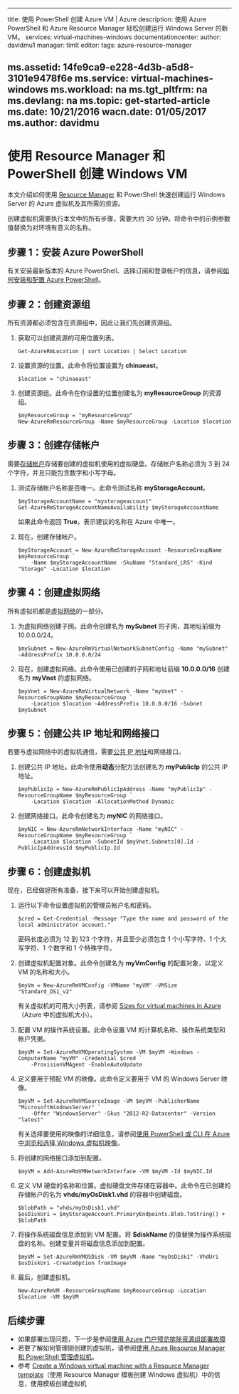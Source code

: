 <!-- need to be verified -->

---
title: 使用 PowerShell 创建 Azure VM | Azure
description: 使用 Azure PowerShell 和 Azure Resource Manager 轻松创建运行 Windows Server 的新 VM。
services: virtual-machines-windows
documentationcenter: 
author: davidmu1
manager: timlt
editor: 
tags: azure-resource-manager

ms.assetid: 14fe9ca9-e228-4d3b-a5d8-3101e9478f6e
ms.service: virtual-machines-windows
ms.workload: na
ms.tgt_pltfrm: na
ms.devlang: na
ms.topic: get-started-article
ms.date: 10/21/2016
wacn.date: 01/05/2017
ms.author: davidmu
---

# 使用 Resource Manager 和 PowerShell 创建 Windows VM
本文介绍如何使用 [Resource Manager](../azure-resource-manager/resource-group-overview.md) 和 PowerShell 快速创建运行 Windows Server 的 Azure 虚拟机及其所需的资源。

创建虚拟机需要执行本文中的所有步骤，需要大约 30 分钟。将命令中的示例参数值替换为对环境有意义的名称。

## 步骤 1：安装 Azure PowerShell
有关安装最新版本的 Azure PowerShell、选择订阅和登录帐户的信息，请参阅[如何安装和配置 Azure PowerShell](https://docs.microsoft.com/powershell/azureps-cmdlets-docs)。

## 步骤 2：创建资源组
所有资源都必须包含在资源组中，因此让我们先创建资源组。

1. 获取可以创建资源的可用位置列表。

    ```
    Get-AzureRmLocation | sort Location | Select Location
    ```

2. 设置资源的位置。此命令将位置设置为 **chinaeast**。

    ```
    $location = "chinaeast"
    ```

3. 创建资源组。此命令在你设置的位置创建名为 **myResourceGroup** 的资源组。

    ```
    $myResourceGroup = "myResourceGroup"
    New-AzureRmResourceGroup -Name $myResourceGroup -Location $location
    ```

## 步骤 3：创建存储帐户
需要[存储帐户](../storage/storage-introduction.md)存储要创建的虚拟机使用的虚拟硬盘。存储帐户名称必须为 3 到 24 个字符，并且只能包含数字和小写字母。

1. 测试存储帐户名称是否唯一。此命令测试名称 **myStorageAccount**。

    ```
    $myStorageAccountName = "mystorageaccount"
    Get-AzureRmStorageAccountNameAvailability $myStorageAccountName
    ```

    如果此命令返回 **True**，表示建议的名称在 Azure 中唯一。
2. 现在，创建存储帐户。

    ```
    $myStorageAccount = New-AzureRmStorageAccount -ResourceGroupName $myResourceGroup `
        -Name $myStorageAccountName -SkuName "Standard_LRS" -Kind "Storage" -Location $location
    ```

## 步骤 4：创建虚拟网络
所有虚拟机都是[虚拟网络](../virtual-network/virtual-networks-overview.md)的一部分。

1. 为虚拟网络创建子网。此命令创建名为 **mySubnet** 的子网，其地址前缀为 10.0.0.0/24。

    ```
    $mySubnet = New-AzureRmVirtualNetworkSubnetConfig -Name "mySubnet" -AddressPrefix 10.0.0.0/24
    ```

2. 现在，创建虚拟网络。此命令使用已创建的子网和地址前缀 **10.0.0.0/16** 创建名为 **myVnet** 的虚拟网络。

    ```
    $myVnet = New-AzureRmVirtualNetwork -Name "myVnet" -ResourceGroupName $myResourceGroup `
        -Location $location -AddressPrefix 10.0.0.0/16 -Subnet $mySubnet
    ```

## 步骤 5：创建公共 IP 地址和网络接口
若要与虚拟网络中的虚拟机通信，需要[公共 IP 地址](../virtual-network/virtual-network-ip-addresses-overview-arm.md)和网络接口。

1. 创建公共 IP 地址。此命令使用**动态**分配方法创建名为 **myPublicIp** 的公共 IP 地址。

    ```
    $myPublicIp = New-AzureRmPublicIpAddress -Name "myPublicIp" -ResourceGroupName $myResourceGroup `
        -Location $location -AllocationMethod Dynamic
    ```

2. 创建网络接口。此命令创建名为 **myNIC** 的网络接口。

    ```
    $myNIC = New-AzureRmNetworkInterface -Name "myNIC" -ResourceGroupName $myResourceGroup `
        -Location $location -SubnetId $myVnet.Subnets[0].Id -PublicIpAddressId $myPublicIp.Id
    ```

## 步骤 6：创建虚拟机
现在，已经做好所有准备，接下来可以开始创建虚拟机。

1. 运行以下命令设置虚拟机的管理员帐户名和密码。

    ```
    $cred = Get-Credential -Message "Type the name and password of the local administrator account."
    ```

    密码长度必须为 12 到 123 个字符，并且至少必须包含 1 个小写字符、1 个大写字符、1 个数字和 1 个特殊字符。
2. 创建虚拟机配置对象。此命令创建名为 **myVmConfig** 的配置对象，以定义 VM 的名称和大小。

    ```
    $myVm = New-AzureRmVMConfig -VMName "myVM" -VMSize "Standard_DS1_v2"
    ```

    有关虚拟机的可用大小列表，请参阅 [Sizes for virtual machines in Azure](./virtual-machines-windows-sizes.md)（Azure 中的虚拟机大小）。
3. 配置 VM 的操作系统设置。此命令设置 VM 的计算机名称、操作系统类型和帐户凭据。

    ```
    $myVM = Set-AzureRmVMOperatingSystem -VM $myVM -Windows -ComputerName "myVM" -Credential $cred `
        -ProvisionVMAgent -EnableAutoUpdate
    ```

4. 定义要用于预配 VM 的映像。此命令定义要用于 VM 的 Windows Server 映像。

    ```
    $myVM = Set-AzureRmVMSourceImage -VM $myVM -PublisherName "MicrosoftWindowsServer" `
        -Offer "WindowsServer" -Skus "2012-R2-Datacenter" -Version "latest"
    ```

    有关选择要使用的映像的详细信息，请参阅[使用 PowerShell 或 CLI 在 Azure 中浏览和选择 Windows 虚拟机映像](./virtual-machines-windows-cli-ps-findimage.md)。
5. 将创建的网络接口添加到配置。

    ```
    $myVM = Add-AzureRmVMNetworkInterface -VM $myVM -Id $myNIC.Id
    ```

6. 定义 VM 硬盘的名称和位置。虚拟硬盘文件存储在容器中。此命令在已创建的存储帐户的名为 **vhds/myOsDisk1.vhd** 的容器中创建磁盘。

    ```
    $blobPath = "vhds/myOsDisk1.vhd"
    $osDiskUri = $myStorageAccount.PrimaryEndpoints.Blob.ToString() + $blobPath
    ```

7. 将操作系统磁盘信息添加到 VM 配置。将 **$diskName** 的值替换为操作系统磁盘的名称。创建变量并将磁盘信息添加到配置。

    ```
    $myVM = Set-AzureRmVMOSDisk -VM $myVM -Name "myOsDisk1" -VhdUri $osDiskUri -CreateOption fromImage
    ```

8. 最后，创建虚拟机。

    ```
    New-AzureRmVM -ResourceGroupName $myResourceGroup -Location $location -VM $myVM
    ```

## 后续步骤
* 如果部署出现问题，下一步是参阅[使用 Azure 门户预览排除资源组部署故障](../azure-resource-manager/resource-manager-troubleshoot-deployments-portal.md)
* 若要了解如何管理刚创建的虚拟机，请参阅[使用 Azure Resource Manager 和 PowerShell 管理虚拟机](./virtual-machines-windows-ps-manage.md)。
* 参考 [Create a Windows virtual machine with a Resource Manager template](./virtual-machines-windows-ps-template.md)（使用 Resource Manager 模板创建 Windows 虚拟机）中的信息，使用模板创建虚拟机

<!---HONumber=Mooncake_1212_2016-->
